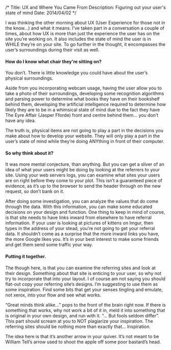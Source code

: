 /*
Title: UX and Where You Came From
Description: Figuring out your user's state of mind
Date: 2014/04/02
*/

I was thinking the other morning about UX (User Experience for those not in the know…) and what it means. I’ve taken part in a conversation a couple of times, about how UX is more than just the experience the user has on the site you’re working on. It also includes the state of mind the user is in WHILE they’re on your site. To go further in the thought, it encompasses the user’s surroundings during their visit as well.

#### How do I know what chair they're sitting on?

You don’t. There is little knowledge you could have about the user’s physical surroundings.

Aside from you incorporating webcam usage, having the user allow you to take a photo of their surroundings, developing some recognition algorithms and parsing power to determine what books they have on their bookshelf behind them, developing the artificial intelligence required to determine how likely they are to be in a whimsical state of mind due to the fact they have The Eyre Affair (Jasper Fforde) front and centre behind them… you don’t have any idea.

The truth is, physical items are not going to play a part in the decisions you make about how to develop your website. They will only play a part in the user’s state of mind while they’re doing ANYthing in front of their computer.

#### So why think about it?

It was more mental conjecture, than anything. But you can get a sliver of an idea of what your users might be doing by looking at the referrers to your site. Using your web servers logs, you can examine what sites your users are on right before they come to your plot. This isn’t a guaranteed piece of evidence, as it’s up to the browser to send the header through on the new request, so don’t bank on it.

After doing some investigation, you can analyze the values that do come through the data. With this information, you can make some educated decisions on your design and function. One thing to keep in mind of course, is that site needs to have links inward from elsewhere to have referral information. If your user is looking at pictures of kittens on Imgur, then types in the address of your stead, you’re not going to get your referral data. It shouldn’t come as a surprise that the more inward links you have, the more Google likes you. It’s in your best interest to make some friends and get them send some traffic your way.

#### Putting it together.

The though here, is that you can examine the referring sites and look at their design. Something about that site is enticing to your user, so why not try to incorporate that into your layout. I of course am not saying you should flat-out copy your referring site’s designs. I’m suggesting to use them as some inspiration. Find some bits that get your senses tingling and emulate, not xerox, into your flow and see what works.

“Great minds think alike…” pops to the front of the brain right now. If there is something that works, why not work a bit of it in, meld it into something that is original in your own design, and run with it. “… But fools seldom differ”. This part should scream at you to NOT plagiarize your inspiration. The referring sites should be nothing more than exactly that… Inspiration.

The idea here is that it’s another arrow in your quiver. It’s not meant to be William Tell’s arrow used to shoot the apple off some poor bastard’s head.
